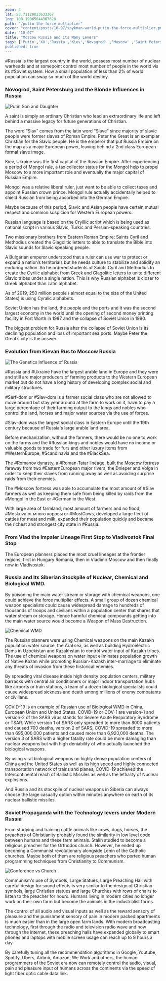 ```yaml
--- 
zoom: 4
lat: 53.71129023633367
lng: 108.19065044967628
path: "/putin-the-force-multiplier"
cover: "content/posts/10-07/spykman-world-putin-the-force-multiplier.png"
date: "10-07"
title: "Moscow Russia and Its Many Levers"
tags: ['Putin','XO','Russia','Kiev','Novogrod' ,'Moscow' ,'Saint Petersburg' ,'Astrakhan' ,'Kazan' ,'Novosibirsk','Vlad-ivo-Stov','WMD',Golden Gate','Spykman World','Nicholas Spykman']    
published: true
---
```

#Russia is the largest country in the world, possess most number of nuclear warheads and at somepoint control most number of people in the world via its #Soviet system. How a small population of less than 2% of world population can sway so much of the world destiny. 

### Novogrod, Saint Petersburg and the Blonde Influences in Russia
![Putin Son and Daughter](https://storage.googleapis.com/spykman-world/putin_son_and_daughter.png)

A saint is simply an ordinary Christian who lead an extraordinary life and left behind a massive legacy for future generations of Christian. 

The word “Slav” comes from the latin word “Slave” since majority of slavic people were former slaves of Roman Empire. Peter the Great is an exemplar Christian for the Slavic people. He is the emperor that put Russia Empire on the map as a major European power, leaving behind a 2nd class European formal slave image. 

Kiev, Ukraine was the first capital of the Russian Empire. After experiencing a period of Mongol rule, a tax collector status for the Mongol help to propel Moscow to a more important role and eventually the major capital of Russian Empire. 

Mongol was a relative liberal ruler, just want to be able to collect taxes and appoint Russian crown prince. Mongol rule actually accidentally helped to shield Russian from being absorbed into the German Empire.  

Maybe because of this period, Slavic and Asian people have certain mutual respect and common suspicion for Western European powers.

Russian language is based on the Cryillic script which is being used as national script in various Slavic, Turkic and Persian-speaking countries. 

Two missionary brothers from Eastern Roman Empire: Saints Cyril and Methodius created the Glagolitic letters to able to translate the Bible into Slavic sounds for Slavic speaking people. 

A Bulgarian emperor understood that a ruler can use war to protect or expand a nation’s territorials but he needs culture to stabilize and solidify an enduring nation. So he ordered students of Saints Cyril and Methodius to create the Cyrilic alphabet from Greek and Glagolitic letters  to unite different Slavic tribes under a single nation. This is why Russian alphabet is closer to Greek alphabet than Latin alphabet.

As of 2019, 250 million people ( almost equal to the size of the United States) is using Cyralic alphabets. 

Soviet Union has the land, the people and the ports and it was the second largest economy in the world until the opening of second money printing facility in Fort Worth in 1987 and the collapse of Soviet Union in 1990. 

The biggest problem for Russia after the collapse of Soviet Union is its declining population and loss of important sea ports. Maybe Peter the Great’s city is the answer.

### Evolution from Kievan Rus to Moscow Russia
![The Genetics Influence of Russia](https://storage.googleapis.com/spykman-world/genetics_influences_of_russia.png)

#Russia and #Ukraine have the largest arable land in Europe and they were and still are major producers of farming products to the Western European market but do not have a long history of developing complex social and military structures.

#Serf-dom or #Slav-dom is a farmer social class who are not allowed to move around but stay year around at the farm to work on it, have to pay a large percentage of their farming output to the kings and nobles who control the land, horses and major water sources via the use of forces. 

#Slav-dom was the largest social class in Eastern Europe until the 19th century because of Russia's large arable land area. 

Before mechanization, without the farmers, there would be no one to work on the farms and the #Russian kings and nobles would have no income or valuable goods to trade for furs and other luxury items from #WesternEurope, #Scandinavia and the #BlackSea. 

The #Romanov dynasty, a #Roman-Tatar lineage, built the Moscow fortress faraway from two #EasternEuropean major rivers, the Dnieper and Volga in order to keep their slaves from running away as well as avoiding surprise raids from their enemies.

The #Moscow fortress was able to accumulate the most amount of #Slav farmers as well as keeping them safe from being killed by raids from the #Mongol in the East or #German in the West. 

With large area of farmland, most amount of farmers and no flood, #Moskova or много коровы or #MostCows, developed a large fleet of cattles for meat and milk, expanded their population quickly and became the richest and strongest city state in #Russia. 

### From Vlad the Impaler Lineage First Stop to Vladivostok Final Stop
The European planners placed the most cruel lineages at the frontier regions, first in Hungary Romania, then in Vladimir Moscow and then finally now in Vladivostok.
 

### Russia and Its Siberian Stockpile of Nuclear, Chemical and Biological WMD.
By poisoning the main water stream or storage with chemical weapons, one could achieve the force multiplier effects. A small group of dozen chemical weapon specialists could cause widespread damage to hundreds of thousands of troops and civilians within a population center that shares that water stream or storage. Hence harmful chemical compounds getting into the main water source would become a Weapon of Mass Destruction. 

![Chemical WMD](https://storage.googleapis.com/spykman-world/aral_sea_4x.gif)

The Russian planners were using Chemical weapons on the main Kazakh population water source, the Aral sea, as well as building Hydroelectric Dams in Uzbekistan and Kazakhstan to control water input of Kazakh tribes. The use of chemical weapons on water input eliminates population growth of Native Kazan while promoting Russian-Kazakh inter-marriage to eliminate any threats of invasion from these historical enemies.

By spreading viral disease inside high density population centers, military barracks with central air conditioners or major indoor transportation hubs like airports or train stations, a team of a dozen biological specialists could cause widespread sickness and death among millions of enemy combatants or civilians. 

COVID-19 is an example of Russian use of Biological WMD in China, European Union and United States. COVID-19 or COV-1 are version-1 and version-2 of the SARS virus stands for Severe Acute Respiratory Syndrome or TSAR. While version 1 of SARS only spreaded to more than 8000 patients and caused 700 deaths, version 2 of SARS, COVID-19 spreaded to more than 695,000,000 patients and caused more than 6,920,000 deaths. The version 3 of SARS with a higher fatality rate could be more damaging than nuclear weapons but with high deniability of who actually launched the biological weapons. 

By using viral biological weapons on highly dense population centers of China and the United States as well as its high speed and highly connected transportation network of trains and planes, COVID-19 achieved the Intercontinental reach of Ballistic Missiles as well as the lethality of Nuclear explosions. 

And Russia and its stockpile of nuclear weapons in Siberia can always choose the large casualty option within minutes anywhere on earth of its nuclear ballistic missiles. 


### Soviet Propaganda with the Technology levers under Modern Russia

From studying and training cattle animals like cows, dogs, horses, the preachers of Christianity probably found the similarity in low level code between humans and these farm animals. Stalin studied to become a religious preacher for the Orthodox church. However, he ended up becoming a Communist revolutionary alongside Lenin of the Catholic churches. Maybe both of them are religious preachers who ported human programming techniques from Christianity to Communism. 

![Conference vs Church](https://storage.googleapis.com/spykman-world/conferenceroom_vs_church.png)

Communism's use of Symbols, Large Statues, Large Preaching Hall with careful design for sound effects is very similar to the design of Christian symbols, large Christian statues and large Churches with rows of chairs to listen to the preacher for hours. Humans living in modern cities no longer work on their own farm but become the animals in the industrialist farms. 

The control of all audio and visual inputs as well as the reward sensory of pleasure and the punishment sensory of pain in modern packed apartments is much easier than in the large open farm lands. With modern broadcasting technology, first through the radio and television radio wave and now through the internet, these preaching halls have expanded globally to smart phones and laptops with mobile screen usage can reach up to 9 hours a day

By carefully tuning all the recommendation algorithms in Google, Youtube, Spotify, Ubers, Airbnb, Amazon, We Work and others, the human programmers of the Soviet era now can remotely control the audio, visual, pain and pleasure input of humans across the continents via the speed of light fiber optic cable data link.

